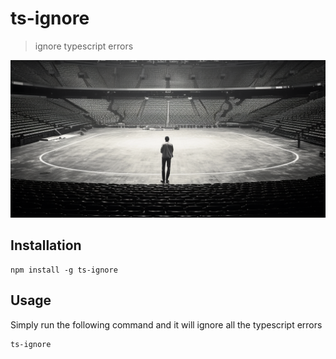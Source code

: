 # ts-ignore

> ignore typescript errors

![](assets/ts-ignore.png)

## Installation

```
npm install -g ts-ignore
```

## Usage

Simply run the following command and it will ignore all the typescript errors

```
ts-ignore
```
